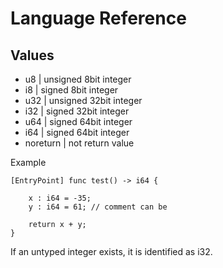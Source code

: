 # Language Reference

## Values

- u8  | unsigned 8bit integer
- i8  | signed 8bit integer
- u32 | unsigned 32bit integer
- i32 | signed 32bit integer
- u64 | signed 64bit integer
- i64 | signed 64bit integer
- noreturn | not return value

Example

```
[EntryPoint] func test() -> i64 {    

    x : i64 = -35;     
    y : i64 = 61; // comment can be
    
    return x + y;
}
```

If an untyped integer exists, it is identified as i32.